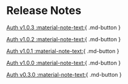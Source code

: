 # Release Notes

[Auth v1.0.3 :material-note-text:](../rn_main_auth_v1.0.3.md){ .md-button }

[Auth v1.0.2 :material-note-text:](../rn_main_auth_v1.0.2.md){ .md-button }

[Auth v1.0.1 :material-note-text:](../rn_main_auth_v1.0.1.md){ .md-button }

[Auth v1.0.0 :material-note-text:](../rn_main_auth_v1.0.0.md){ .md-button }

[Auth v0.3.0 :material-note-text:](../rn_beta_auth_v0.3.0.md){ .md-button }
